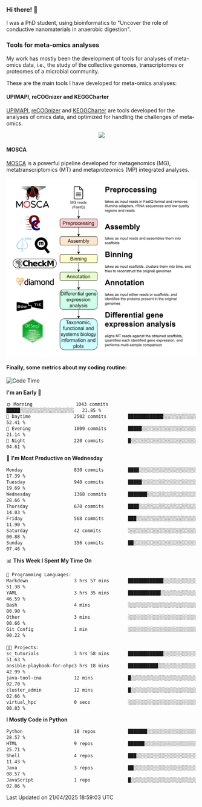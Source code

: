 ### Hi there! 👋

I was a PhD student, using bioinformatics to "Uncover the role of conductive nanomaterials in anaerobic digestion".

### Tools for meta-omics analyses

My work has mostly been the development of tools for analyses of meta-omics data, i.e., the study of the collective genomes, transcriptomes or proteomes of a microbial community.

These are the main tools I have developed for meta-omics analyses:

#### UPIMAPI, reCOGnizer and KEGGCharter

[UPIMAPI](https://github.com/iquasere/UPIMAPI), [reCOGnizer](https://github.com/iquasere/reCOGnizer) and [KEGGCharter](https://github.com/iquasere/KEGGCharter) are tools developed for the analyses of omics data, and optimized for handling the challenges of meta-omics.

<p align="center">
    <img src="assets/annotation_paper.png">
</p>

#### MOSCA

[MOSCA](https://github.com/iquasere/MOSCA) is a powerful pipeline developed for metagenomics (MG), metatranscriptomics (MT) and metaproteomics (MP) integrated analyses.

<p align="center">
    <img src="assets/mosca_workflow.png" align="center" width="700">
</p>


#### Finally, some metrics about my coding routine:

<!--START_SECTION:waka-->
![Code Time](http://img.shields.io/badge/Code%20Time-920%20hrs%2058%20mins-blue)

**I'm an Early 🐤** 

```text
🌞 Morning                1043 commits        █████░░░░░░░░░░░░░░░░░░░░   21.85 % 
🌆 Daytime                2502 commits        █████████████░░░░░░░░░░░░   52.41 % 
🌃 Evening                1009 commits        █████░░░░░░░░░░░░░░░░░░░░   21.14 % 
🌙 Night                  220 commits         █░░░░░░░░░░░░░░░░░░░░░░░░   04.61 % 
```
📅 **I'm Most Productive on Wednesday** 

```text
Monday                   830 commits         ████░░░░░░░░░░░░░░░░░░░░░   17.39 % 
Tuesday                  940 commits         █████░░░░░░░░░░░░░░░░░░░░   19.69 % 
Wednesday                1368 commits        ███████░░░░░░░░░░░░░░░░░░   28.66 % 
Thursday                 670 commits         ████░░░░░░░░░░░░░░░░░░░░░   14.03 % 
Friday                   568 commits         ███░░░░░░░░░░░░░░░░░░░░░░   11.90 % 
Saturday                 42 commits          ░░░░░░░░░░░░░░░░░░░░░░░░░   00.88 % 
Sunday                   356 commits         ██░░░░░░░░░░░░░░░░░░░░░░░   07.46 % 
```


📊 **This Week I Spent My Time On** 

```text
💬 Programming Languages: 
Markdown                 3 hrs 57 mins       █████████████░░░░░░░░░░░░   51.38 % 
YAML                     3 hrs 35 mins       ████████████░░░░░░░░░░░░░   46.59 % 
Bash                     4 mins              ░░░░░░░░░░░░░░░░░░░░░░░░░   00.90 % 
Other                    3 mins              ░░░░░░░░░░░░░░░░░░░░░░░░░   00.66 % 
Git Config               1 min               ░░░░░░░░░░░░░░░░░░░░░░░░░   00.22 % 

🐱‍💻 Projects: 
sc_tutorials             3 hrs 58 mins       █████████████░░░░░░░░░░░░   51.63 % 
ansible-playbook-for-ohpc3 hrs 18 mins       ███████████░░░░░░░░░░░░░░   42.99 % 
java-tool-cna            12 mins             █░░░░░░░░░░░░░░░░░░░░░░░░   02.70 % 
cluster_admin            12 mins             █░░░░░░░░░░░░░░░░░░░░░░░░   02.66 % 
virtual_hpc              0 secs              ░░░░░░░░░░░░░░░░░░░░░░░░░   00.03 % 
```

**I Mostly Code in Python** 

```text
Python                   10 repos            ███████░░░░░░░░░░░░░░░░░░   28.57 % 
HTML                     9 repos             ██████░░░░░░░░░░░░░░░░░░░   25.71 % 
Shell                    4 repos             ███░░░░░░░░░░░░░░░░░░░░░░   11.43 % 
Java                     3 repos             ██░░░░░░░░░░░░░░░░░░░░░░░   08.57 % 
JavaScript               1 repo              █░░░░░░░░░░░░░░░░░░░░░░░░   02.86 % 
```




 Last Updated on 21/04/2025 18:59:03 UTC
<!--END_SECTION:waka-->
